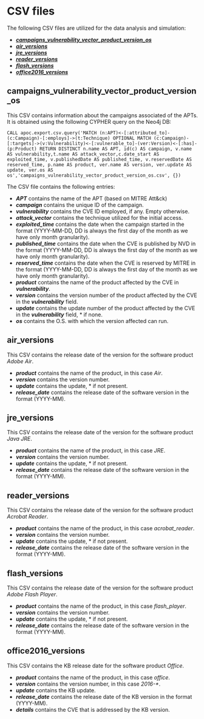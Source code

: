 # CSV files

The following CSV files are utilized for the data analysis and simulation:
- [***campaigns_vulnerability_vector_product_version_os***](#campaigns_vulnerability_vector_product_version_os)
- [***air_versions***](#air_versions)
- [***jre_versions***](#jre_versions)
- [***reader_versions***](#reader_versions)
- [***flash_versions***](#flash_versions)
- [***office2016_versions***](#office2016_versions)


## campaigns_vulnerability_vector_product_version_os
This CSV contains information about the campaigns associated of the APTs. 
It is obtained using the following CYPHER query on the Neo4j DB:
```
CALL apoc.export.csv.query('MATCH (n:APT)<-[:attributed_to]-(c:Campaign)-[:employs]->(t:Technique) OPTIONAL MATCH (c:Campaign)-[:targets]->(v:Vulnerability)<-[:vulnerable_to]-(ver:Version)<-[:has]-(p:Product) RETURN DISTINCT n.name AS APT, id(c) AS campaign, v.name AS vulnerability,t.name AS attack_vector,c.date_start AS exploited_time, v.publishedDate AS published_time, v.reservedDate AS reserved_time, p.name AS product, ver.name AS version, ver.update AS update, ver.os AS os','campaigns_vulnerability_vector_product_version_os.csv', {})
```
The CSV file contains the following entries:
- ***APT*** contains the name of the APT (based on MITRE Att\&ck)
- ***campaign*** contains the unique ID of the campaign.
- ***vulnerability*** contains the CVE ID employed, if any. Empty otherwise.
- ***attack_vector*** contains the technique utilized for the initial access.
- ***exploited_time*** contains the date when the campaign started in the format (YYYY-MM-DD, DD is always the first day of the month as we have only month granularity).
- ***published_time*** contains the date when the CVE is published by NVD in the format (YYYY-MM-DD, DD is always the first day of the month as we have only month granularity).
- ***reserved_time*** contains the date when the CVE is reserved by MITRE in the format (YYYY-MM-DD, DD is always the first day of the month as we have only month granularity).
- ***product*** contains the name of the product affected by the CVE in ***vulnerability***.
- ***version*** contains the version number of the product affected by the CVE in the ***vulnerability*** field.
- ***update*** contains the update number of the product affected by the CVE in the ***vulnerability*** field, * if none.
- ***os*** contains the O.S. with which the version affected can run.


## air_versions
This CSV contains the release date of the version for the software product *Adobe Air*.
- ***product*** contains the name of the product, in this case *Air*.
- ***version*** contains the version number.
- ***update*** contains the update, * if not present.
- ***release_date*** contains the release date of the software version in the format (YYYY-MM).

## jre_versions
This CSV contains the release date of the version for the software product *Java JRE*.
- ***product*** contains the name of the product, in this case *JRE*.
- ***version*** contains the version number.
- ***update*** contains the update, * if not present.
- ***release_date*** contains the release date of the software version in the format (YYYY-MM).

## reader_versions
This CSV contains the release date of the version for the software product *Acrobat Reader*.
- ***product*** contains the name of the product, in this case *acrobat_reader*.
- ***version*** contains the version number.
- ***update*** contains the update, * if not present.
- ***release_date*** contains the release date of the software version in the format (YYYY-MM).

## flash_versions
This CSV contains the release date of the version for the software product *Adobe Flash Player*.
- ***product*** contains the name of the product, in this case *flash_player*.
- ***version*** contains the version number.
- ***update*** contains the update, * if not present.
- ***release_date*** contains the release date of the software version in the format (YYYY-MM).

## office2016_versions
This CSV contains the KB release date for the software product *Office*.
- ***product*** contains the name of the product, in this case *office*.
- ***version*** contains the version number, in this case *2016-\**.
- ***update*** contains the KB update.
- ***release_date*** contains the release date of the KB version in the format (YYYY-MM).
- ***details*** contains the CVE that is addressed by the KB version.
